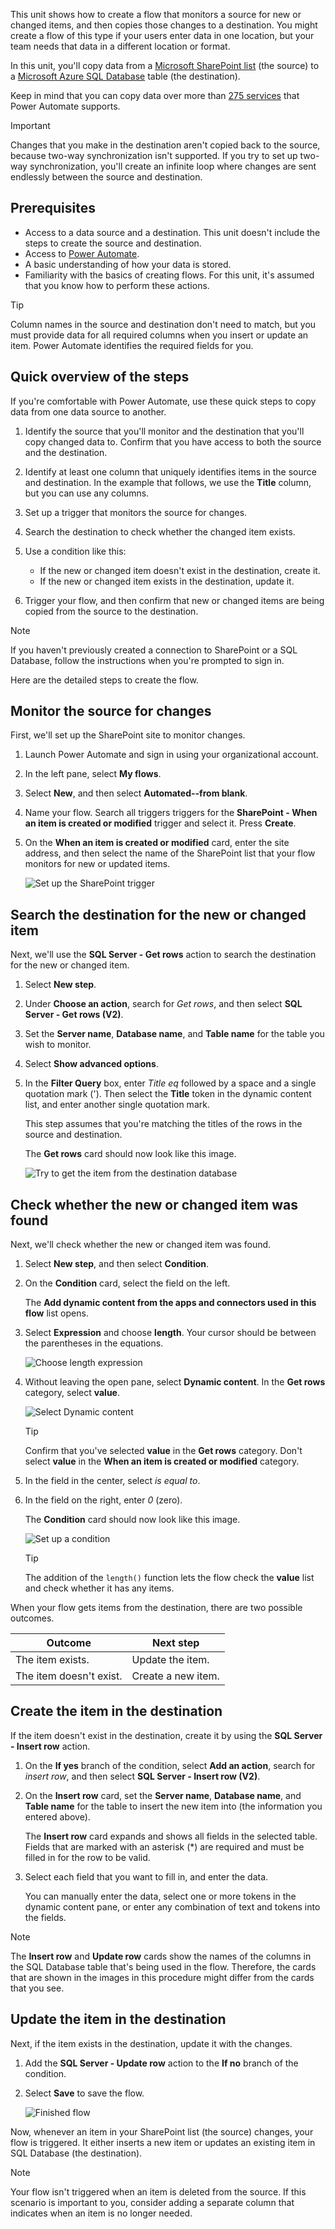 This unit shows how to create a flow that monitors a source for new or changed items, and then copies those changes to a destination. You might create a flow of this type if your users enter data in one location, but your team needs that data in a different location or format.

In this unit, you'll copy data from a [Microsoft SharePoint list](https://support.office.com/article/SharePoint-lists-I-An-introduction-f11cd5fe-bc87-4f9e-9bfe-bbd87a22a194) (the source) to a [Microsoft Azure SQL Database](https://docs.microsoft.com/azure/sql-database/sql-database-technical-overview) table (the destination).

Keep in mind that you can copy data over more than [275 services](https://flow.microsoft.com/connectors/) that Power Automate supports.

> [!IMPORTANT]
> Changes that you make in the destination aren't copied back to the source, because two-way synchronization isn't supported. If you try to set up two-way synchronization, you'll create an infinite loop where changes are sent endlessly between the source and destination.

## Prerequisites

* Access to a data source and a destination. This unit doesn't include the steps to create the source and destination.
* Access to [Power Automate](https://flow.microsoft.com).
* A basic understanding of how your data is stored.
* Familiarity with the basics of creating flows. For this unit, it's assumed that you know how to perform these actions.

> [!TIP]
> Column names in the source and destination don't need to match, but you must provide data for all required columns when you insert or update an item. Power Automate identifies the required fields for you.

## Quick overview of the steps

If you're comfortable with Power Automate, use these quick steps to copy data from one data source to another.

1. Identify the source that you'll monitor and the destination that you'll copy changed data to. Confirm that you have access to both the source and the destination.
2. Identify at least one column that uniquely identifies items in the source and destination. In the example that follows, we use the **Title** column, but you can use any columns.
3. Set up a trigger that monitors the source for changes.
4. Search the destination to check whether the changed item exists.
5. Use a condition like this:

    * If the new or changed item doesn't exist in the destination, create it.
    * If the new or changed item exists in the destination, update it.

6. Trigger your flow, and then confirm that new or changed items are being copied from the source to the destination.

> [!NOTE]
> If you haven't previously created a connection to SharePoint or a SQL Database, follow the instructions when you're prompted to sign in.

Here are the detailed steps to create the flow.

## Monitor the source for changes

First, we'll set up the SharePoint site to monitor changes.

1. Launch Power Automate and sign in using your organizational account.

1. In the left pane, select **My flows**.

1. Select **New**, and then select **Automated--from blank**.

1. Name your flow. Search all triggers triggers for the **SharePoint - When an item is created or modified** trigger and select it. Press **Create**.

1. On the **When an item is created or modified** card, enter the site address, and then select the name of the SharePoint list that your flow monitors for new or updated items.

    ![Set up the SharePoint trigger](../media/configure-sharepoint-trigger.png)

## Search the destination for the new or changed item

Next, we'll use the **SQL Server - Get rows** action to search the destination for the new or changed item.

1. Select **New step**.

1. Under **Choose an action**, search for *Get rows*, and then select **SQL Server - Get rows (V2)**.

1. Set the **Server name**, **Database name**, and **Table name** for the table you wish to monitor.

1. Select **Show advanced options**.

1. In the **Filter Query** box, enter *Title eq* followed by a space and a single quotation mark ('). Then select the **Title** token in the dynamic content list, and enter another single quotation mark.

    This step assumes that you're matching the titles of the rows in the source and destination.

    The **Get rows** card should now look like this image.

    ![Try to get the item from the destination database](../media/configure-sql-get-rows-action.png)

## Check whether the new or changed item was found

Next, we'll check whether the new or changed item was found.

1. Select **New step**, and then select **Condition**.

1. On the **Condition** card, select the field on the left.

    The **Add dynamic content from the apps and connectors used in this flow** list opens.

1. Select **Expression** and choose **length**. Your cursor should be between the parentheses in the equations.

    ![Choose length expression](../media/length-expression.png)

1. Without leaving the open pane, select **Dynamic content**. In the **Get rows** category, select **value**.
    
    ![Select Dynamic content](../media/select-dynamic-content.png)

    > [!TIP]
    > Confirm that you've selected **value** in the **Get rows** category. Don't select **value** in the **When an item is created or modified** category.

1. In the field in the center, select *is equal to*.

1. In the field on the right, enter *0* (zero).

    The **Condition** card should now look like this image.

    ![Set up a condition](../media/configure-condition.png)

    > [!TIP]
    > The addition of the `length()` function lets the flow check the **value** list and check whether it has any items.

When your flow gets items from the destination, there are two possible outcomes.

| Outcome | Next step |
| --- | --- |
| The item exists. | Update the item. |
| The item doesn't exist. | Create a new item. |

## Create the item in the destination

If the item doesn't exist in the destination, create it by using the **SQL Server - Insert row** action.

1. On the **If yes** branch of the condition, select **Add an action**, search for *insert row*, and then select **SQL Server - Insert row (V2)**.

1. On the **Insert row** card, set the **Server name**, **Database name**, and **Table name** for the table to insert the new item into (the information you entered above).

    The **Insert row** card expands and shows all fields in the selected table. Fields that are marked with an asterisk (*) are required and must be filled in for the row to be valid.

1. Select each field that you want to fill in, and enter the data.

    You can manually enter the data, select one or more tokens in the dynamic content pane, or enter any combination of text and tokens into the fields.

> [!NOTE]
> The **Insert row** and **Update row** cards show the names of the columns in the SQL Database table that's being used in the flow. Therefore, the cards that are shown in the images in this procedure might differ from the cards that you see. 

## Update the item in the destination

Next, if the item exists in the destination, update it with the changes.

1. Add the **SQL Server - Update row** action to the **If no** branch of the condition.

1. Select **Save** to save the flow.

    ![Finished flow](../media/finished-flow.png)

Now, whenever an item in your SharePoint list (the source) changes, your flow is triggered. It either inserts a new item or updates an existing item in SQL Database (the destination).

> [!NOTE]
> Your flow isn't triggered when an item is deleted from the source. If this scenario is important to you, consider adding a separate column that indicates when an item is no longer needed.
